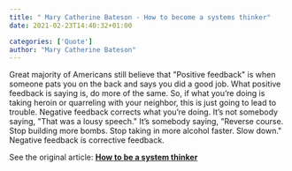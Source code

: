```yaml
---
title: " Mary Catherine Bateson - How to become a systems thinker"
date: 2021-02-23T14:40:32+01:00

categories: ['Quote']
author: "Mary Catherine Bateson"
---
```

Great majority of Americans still believe that "Positive feedback" is when someone pats you on the back 
and says you did a good job. What positive feedback is saying is, do more of the same. 
So, if what you’re doing is taking heroin or quarreling with your neighbor, this is just going 
to lead to trouble. Negative feedback corrects what you’re doing. It’s not somebody saying, 
"That was a lousy speech." It’s somebody saying, "Reverse course. Stop building more bombs. 
Stop taking in more alcohol faster. Slow down." Negative feedback is corrective feedback.

See the original article: [__How to be a system thinker__](https://www.edge.org/conversation/mary_catherine_bateson-how-to-be-a-systems-thinker)
